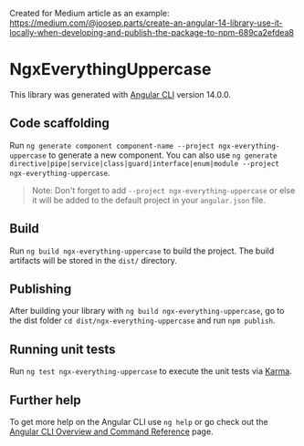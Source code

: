 Created for Medium article as an example:
https://medium.com/@joosep.parts/create-an-angular-14-library-use-it-locally-when-developing-and-publish-the-package-to-npm-689ca2efdea8
# NgxEverythingUppercase

This library was generated with [Angular CLI](https://github.com/angular/angular-cli) version 14.0.0.

## Code scaffolding

Run `ng generate component component-name --project ngx-everything-uppercase` to generate a new component. You can also use `ng generate directive|pipe|service|class|guard|interface|enum|module --project ngx-everything-uppercase`.
> Note: Don't forget to add `--project ngx-everything-uppercase` or else it will be added to the default project in your `angular.json` file. 

## Build

Run `ng build ngx-everything-uppercase` to build the project. The build artifacts will be stored in the `dist/` directory.

## Publishing

After building your library with `ng build ngx-everything-uppercase`, go to the dist folder `cd dist/ngx-everything-uppercase` and run `npm publish`.

## Running unit tests

Run `ng test ngx-everything-uppercase` to execute the unit tests via [Karma](https://karma-runner.github.io).

## Further help

To get more help on the Angular CLI use `ng help` or go check out the [Angular CLI Overview and Command Reference](https://angular.io/cli) page.
